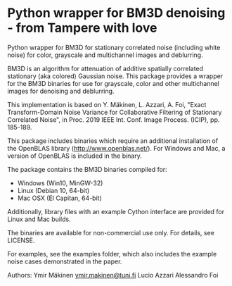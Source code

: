 # Python wrapper for BM3D denoising - from Tampere with love

Python wrapper for BM3D for stationary correlated noise (including white noise) for color,
grayscale and multichannel images and deblurring.

BM3D is an algorithm for attenuation of additive spatially correlated
stationary (aka colored) Gaussian noise. This package provides a wrapper
for the BM3D binaries for use for grayscale, color and other multichannel images
for denoising and deblurring.

This implementation is based on Y. Mäkinen, L. Azzari, A. Foi,
"Exact Transform-Domain Noise Variance for Collaborative Filtering of Stationary Correlated Noise",
in Proc. 2019 IEEE Int. Conf. Image Process. (ICIP), pp. 185-189.

This package includes binaries which require an additional
installation of the OpenBLAS library (http://www.openblas.net/).
For Windows and Mac, a version of OpenBLAS is included in the binary.

The package contains the BM3D binaries compiled for:
- Windows (Win10, MinGW-32)
- Linux (Debian 10, 64-bit)
- Mac OSX (El Capitan, 64-bit)

Additionally, library files with an example Cython interface are provided for Linux and Mac builds.

The binaries are available for non-commercial use only. For details, see LICENSE.

For examples, see the examples folder, which also includes the example noise cases demonstrated in the paper.

Authors:
    Ymir Mäkinen   <ymir.makinen@tuni.fi>
    Lucio Azzari
    Alessandro Foi



